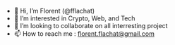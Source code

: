 - 👋 Hi, I’m Florent (@fflachat)
- 👀 I’m interested in Crypto, Web, and Tech
- 💞️ I’m looking to collaborate on all interresting project
- 📫 How to reach me : florent.flachat@gmail.com
